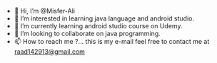 - 👋 Hi, I’m @Misfer-Ali
- 👀 I’m interested in learning java language and android studio.
- 🌱 I’m currently learning android studio course on Udemy.
- 💞️ I’m looking to collaborate on java programming.
- 📫 How to reach me  ?... this is my e-mail feel free to contact me at raad142913@gmail.com

<!---
Misfer-Ali/Misfer-Ali is a ✨ special ✨ repository because its `README.md` (this file) appears on your GitHub profile.
You can click the Preview link to take a look at your changes.
--->
